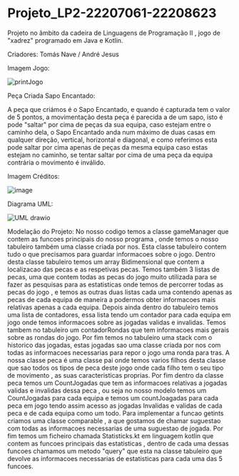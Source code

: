 # Projeto_LP2-22207061-22208623

Projeto no âmbito da cadeira de Linguagens de Programação II , jogo de "xadrez" programado em Java e Kotlin.

 Criadores:
 Tomás Nave /
 André Jesus

 Imagem Jogo:

![printJogo](https://github.com/AndreJesus-22207061/Projeto_LP2-22207061-22208623/assets/127102331/57a73c25-3150-4a2e-b122-b7125460685a)

Peça Criada Sapo Encantado:

A peça que criámos é o Sapo Encantado, e quando é capturada tem o valor de 5 pontos, a movimentação desta peça é parecida a de um sapo, isto é pode "saltar" por cima de peças da sua equipa, caso estejam entre o caminho dela, o Sapo Encantado anda num máximo de duas casas em qualquer direção, vertical, horizontal e diagonal, e como referimos esta pode saltar por cima apenas de peças da mesma equipa caso estas estejam no caminho, se tentar saltar por cima de uma peça da equipa contrária o movimento é inválido.


Imagem Créditos:

![image](https://github.com/AndreJesus-22207061/Projeto_LP2-22207061-22208623/assets/127041806/f006670f-fb11-4cfa-be01-331c83516390)


Diagrama UML:




![UML drawio](https://github.com/AndreJesus-22207061/Projeto_LP2-22207061-22208623/assets/127102331/b854af00-44d2-4550-aa30-35e5df21a493)

Modelação do Projeto:
No nosso codigo temos a classe gameManager que contem as funcoes principais do nosso programa , onde temos o nosso tabuleiro também uma classe criada por nos. Esta classe tabuleiro contem tudo o que precisamos para guardar informacoes sobre o jogo.
Dentro desta classe tabuleiro temos um array Bidimensional que contem a localizacao das pecas e as respetivas pecas. Temos também 3 listas de pecas, uma que contem todas as pecas do jogo muito utilizada para se fazer as pesquisas para as estatisticas onde temos de percorrer todas as pecas do jogo , e temos as outras duas listas cada uma contendo apenas as pecas de cada equipa de maneira a podermos obter informacoes mais relativas apenas a cada equipa. Depois ainda dentro do tabuleiro temos uma lista de contadores, essa lista tendo um contador para cada equipa em jogo onde temos informacoes sobre as jogadas validas e invalidas. Temos tambem no tabuleiro  um contadorRondas que tem informacoes mais gerais sobre as rondas do jogo. Por fim temos no tabuleiro uma stack com o historico das jogadas, estas jogadas sao uma classe criada por nos com todas as informacoes necessarias para repor o jogo uma ronda para tras. A nossa classe peca é uma classe pai onde temos varios filhos desta classe que sao todos os tipos de peca deste jogo onde cada filho tem o seu tipo de movimento , as suas caracteristicas proprias. Por fim dentro da classe peca temos um CountJogadas que tem as informacoes relativas a jogadas validas e invalidas dessa peca , ou seja no nosso modelo temos um CountJogadas para cada equipa e temos um countJoagadas para cada peca em jogo tendo assim acesso as jogadas Invalidas e validas de cada peca e de cada equipa como um todo. Para implementar a funcao getints criamos uma classe comparable , a que gostamos de chamar suguestao com todas as informacoes necessarias de uma suguestao de jogada. Por fim temos um ficheiro chamada Statisticks.kt em linguagem kotlin que contem as funcoes principais das estatisticas , dentro de cada uma dessas funcoes chamamos um metodo "query" que esta na classe tabuleiro que devolve as informacoes necessarias de estatisticas para cada uma das 5 funcoes.
